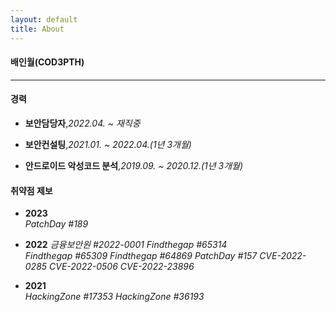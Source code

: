 ```yaml
---
layout: default
title: About
---
```


#### 배인월(COD3PTH)

---

#### 경력

- **보안담당자**,*2022.04. ~ 재직중*

- **보안컨설팅**,*2021.01. ~ 2022.04.(1년 3개월)*

- **안드로이드 악성코드 분석**,*2019.09. ~ 2020.12.(1년 3개월)*

#### 취약점 제보

- **2023**  
  *PatchDay #189*

- **2022**
  *금융보안원 #2022-0001*
  *Findthegap #65314*  
  *Findthegap #65309*
  *Findthegap #64869*
  *PatchDay #157*
  *CVE-2022-0285*
  *CVE-2022-0506*
  *CVE-2022-23896*

- **2021**  
  *HackingZone #17353*
  *HackingZone #36193*
